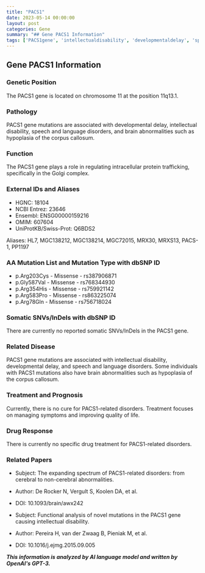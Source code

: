 ```yaml
---
title: "PACS1"
date: 2023-05-14 00:00:00
layout: post
categories: Gene
summary: "## Gene PACS1 Information"
tags: ['PACS1gene', 'intellectualdisability', 'developmentaldelay', 'speechdisorders', 'brainabnormalities', 'geneticmutation', 'proteintrafficking', 'qualityoflife']
---
```


## Gene PACS1 Information

### Genetic Position
The PACS1 gene is located on chromosome 11 at the position 11q13.1.

### Pathology
PACS1 gene mutations are associated with developmental delay, intellectual disability, speech and language disorders, and brain abnormalities such as hypoplasia of the corpus callosum.

### Function 
The PACS1 gene plays a role in regulating intracellular protein trafficking, specifically in the Golgi complex.

### External IDs and Aliases
- HGNC: 18104
- NCBI Entrez: 23646
- Ensembl: ENSG00000159216
- OMIM: 607604
- UniProtKB/Swiss-Prot: Q6BDS2

Aliases: HL7, MGC138212, MGC138214, MGC72015, MRX30, MRXS13, PACS-1, PP1197

### AA Mutation List and Mutation Type with dbSNP ID
- p.Arg203Cys - Missense - rs387906871
- p.Gly587Val - Missense - rs768344930
- p.Arg354His - Missense - rs759921142
- p.Arg583Pro - Missense - rs863225074
- p.Arg78Gln - Missense - rs756718024

### Somatic SNVs/InDels with dbSNP ID
There are currently no reported somatic SNVs/InDels in the PACS1 gene.

### Related Disease
PACS1 gene mutations are associated with intellectual disability, developmental delay, and speech and language disorders. Some individuals with PACS1 mutations also have brain abnormalities such as hypoplasia of the corpus callosum.

### Treatment and Prognosis
Currently, there is no cure for PACS1-related disorders. Treatment focuses on managing symptoms and improving quality of life.

### Drug Response
There is currently no specific drug treatment for PACS1-related disorders.

### Related Papers
- Subject: The expanding spectrum of PACS1-related disorders: from cerebral to non-cerebral abnormalities. 
- Author: De Rocker N, Vergult S, Koolen DA, et al.
- DOI: 10.1093/brain/awx242

- Subject: Functional analysis of novel mutations in the PACS1 gene causing intellectual disability.
- Author: Pereira H, van der Zwaag B, Pieniak M, et al.
- DOI: 10.1016/j.ejmg.2015.09.005

**_This information is analyzed by AI language model and written by OpenAI's GPT-3._**